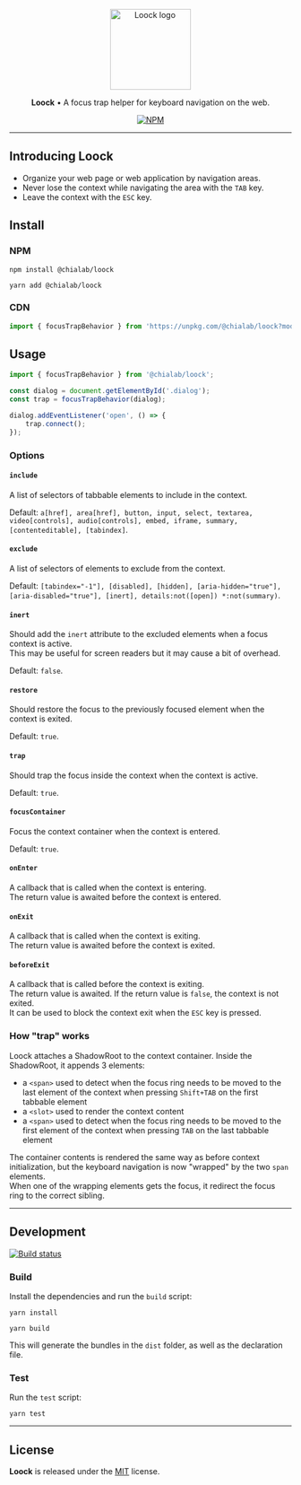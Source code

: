 <p align="center">
    <img alt="Loock logo" width="144" height="144" src="https://raw.githack.com/chialab/loock/main/logo.svg" />
</p>

<p align="center">
  <strong>Loock</strong> • A focus trap helper for keyboard navigation on the web.
</p>

<p align="center">
    <a href="https://www.npmjs.com/package/@chialab/loock"><img alt="NPM" src="https://img.shields.io/npm/v/@chialab/loock.svg"></a>
</p>

---

## Introducing Loock

-   Organize your web page or web application by navigation areas.
-   Never lose the context while navigating the area with the `TAB` key.
-   Leave the context with the `ESC` key.

<!-- Medium article - ["How to improve keyboard navigation of your web page"](https://medium.com/chialab-open-source/how-to-improve-keyboard-navigation-of-your-web-page-f11b324adbab)

[Try out the demo!](https://codesandbox.io/s/ypjoj2r1qv) -->

## Install

### NPM

```
npm install @chialab/loock
```

```
yarn add @chialab/loock
```

### CDN

```ts
import { focusTrapBehavior } from 'https://unpkg.com/@chialab/loock?module';
```

## Usage

```ts
import { focusTrapBehavior } from '@chialab/loock';

const dialog = document.getElementById('.dialog');
const trap = focusTrapBehavior(dialog);

dialog.addEventListener('open', () => {
    trap.connect();
});
```

### Options

#### `include`

A list of selectors of tabbable elements to include in the context.

Default: `a[href], area[href], button, input, select, textarea, video[controls], audio[controls], embed, iframe, summary, [contenteditable], [tabindex]`.

#### `exclude`

A list of selectors of elements to exclude from the context.

Default: `[tabindex="-1"], [disabled], [hidden], [aria-hidden="true"], [aria-disabled="true"], [inert], details:not([open]) *:not(summary)`.

#### `inert`

Should add the `inert` attribute to the excluded elements when a focus context is active.  
This may be useful for screen readers but it may cause a bit of overhead.

Default: `false`.

#### `restore`

Should restore the focus to the previously focused element when the context is exited.

Default: `true`.

#### `trap`

Should trap the focus inside the context when the context is active.

Default: `true`.

#### `focusContainer`

Focus the context container when the context is entered.

Default: `true`.

#### `onEnter`

A callback that is called when the context is entering.  
The return value is awaited before the context is entered.

#### `onExit`

A callback that is called when the context is exiting.  
The return value is awaited before the context is exited.

#### `beforeExit`

A callback that is called before the context is exiting.  
The return value is awaited. If the return value is `false`, the context is not exited.  
It can be used to block the context exit when the `ESC` key is pressed.

### How "trap" works

Loock attaches a ShadowRoot to the context container. Inside the ShadowRoot, it appends 3 elements:

-   a `<span>` used to detect when the focus ring needs to be moved to the last element of the context when pressing `Shift+TAB` on the first tabbable element
-   a `<slot>` used to render the context content
-   a `<span>` used to detect when the focus ring needs to be moved to the first element of the context when pressing `TAB` on the last tabbable element

The container contents is rendered the same way as before context initialization, but the keyboard navigation is now "wrapped" by the two `span` elements.  
When one of the wrapping elements gets the focus, it redirect the focus ring to the correct sibling.

---

## Development

[![Build status](https://github.com/chialab/loock/workflows/Main/badge.svg)](https://github.com/chialab/loock/actions?query=workflow%3AMain)

### Build

Install the dependencies and run the `build` script:

```
yarn install
```

```
yarn build
```

This will generate the bundles in the `dist` folder, as well as the declaration file.

### Test

Run the `test` script:

```
yarn test
```

---

## License

**Loock** is released under the [MIT](https://github.com/chialab/loock/blob/main/LICENSE) license.

